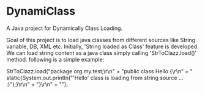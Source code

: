 # DynamiClass
A Java project for Dynamically Class Loading.

Goal of this project is to load java classes from different sources like String variable, DB, XML etc.
Initially, 'String loaded as Class' feature is developed.
We can load string content as a java class simply calling 'StrToClazz.load()' method.
following is a simple example:

StrToClazz.load("package org.my.test;\r\n" + 
					"public class Hello {\r\n" + 
					"	static{System.out.println(\"'Hello' class is loading from string source ... :)\");}\r\n" + 
					"}\r\n" + 
					"");
